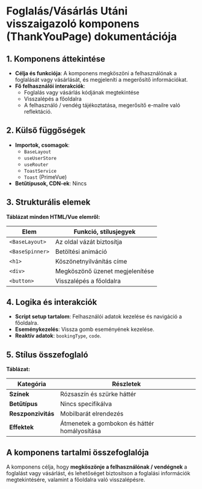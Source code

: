 # **Foglalás/Vásárlás Utáni visszaigazoló komponens (ThankYouPage) dokumentációja**

## **1. Komponens áttekintése**
- **Célja és funkciója**: A komponens megköszöni a felhasználónak a foglalását vagy vásárlását, és megjeleníti a megerősítő információkat.
- **Fő felhasználói interakciók**:
  - Foglalás vagy vásárlás kódjának megtekintése
  - Visszalépés a főoldalra
  - A felhasználó / vendég tájékoztatása, megerősítő e-mailre való reflektáció.

## **2. Külső függőségek**
- **Importok, csomagok**:
  - `BaseLayout`
  - `useUserStore`
  - `useRouter`
  - `ToastService`
  - `Toast` (PrimeVue)
- **Betűtípusok, CDN-ek**: Nincs

## **3. Strukturális elemek**
**Táblázat minden HTML/Vue elemről:**

| **Elem**        | **Funkció, stílusjegyek**       |
| --------------- | ------------------------------- |
| `<BaseLayout>`  | Az oldal vázát biztosítja       |
| `<BaseSpinner>` | Betöltési animáció              |
| `<h1>`          | Köszönetnyilvánítás címe        |
| `<div>`         | Megköszönő üzenet megjelenítése |
| `<button>`      | Visszalépés a főoldalra         |

## **4. Logika és interakciók**
- **Script setup tartalom**: Felhasználói adatok kezelése és navigáció a főoldalra.
- **Eseménykezelés**: Vissza gomb eseményének kezelése.
- **Reaktív adatok**: `bookingType`, `code`.

## **5. Stílus összefoglaló**
**Táblázat:**

| **Kategória**      | **Részletek**                                |
| ------------------ | -------------------------------------------- |
| **Színek**         | Rózsaszín és szürke háttér                   |
| **Betűtípus**      | Nincs specifikálva                           |
| **Reszponzivitás** | Mobilbarát elrendezés                        |
| **Effektek**       | Átmenetek a gombokon és háttér homályosítása |

## **A komponens tartalmi összefoglalója**
A komponens célja, hogy **megköszönje a felhasználónak / vendégnek** a foglalást vagy vásárlást, és lehetőséget biztosítson a foglalási információk megtekintésére, valamint a főoldalra való visszalépésre.
